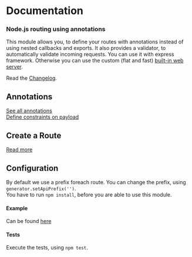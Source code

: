 # Documentation

### Node.js routing using annotations

This module allows you, to define your routes with annotations instead of using nested callbacks and exports.
It also provides a validator, to automatically validate incoming requests. 
You can use it with express framework. Otherwise you can use the custom (flat and fast) [built-in web server](/doc/builtinserver.md).

Read the [Changelog](/doc/changelog.md).

## Annotations
[See all annotations](/doc/annotations.md)  
[Define constraints on payload](/doc/constraints.md)

## Create a Route
[Read more](/doc/usage.md)

## Configuration
By default we use a prefix foreach route. You can change the prefix, using `generator.setApiPrefix('')`.  
You have to run `npm install`, before you are able to use this module.

#### Example
Can be found [here](/test/sample.js)

#### Tests
Execute the tests, using `npm test`.